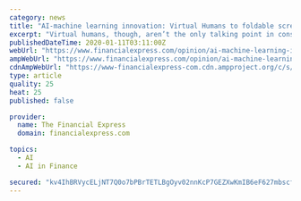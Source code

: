 ```yaml
---
category: news
title: "AI-machine learning innovation: Virtual Humans to foldable screens, unlocking big gains for mankind"
excerpt: "Virtual humans, though, aren’t the only talking point in consumer tech. While smartphone makers unveiled foldable phones last year, Dell and Lenovo have showcased laptops that can do the same."
publishedDateTime: 2020-01-11T03:11:00Z
webUrl: "https://www.financialexpress.com/opinion/ai-machine-learning-innovation-virtual-humans-to-foldable-screens-unlocking-big-gains-for-mankind/1819634/"
ampWebUrl: "https://www.financialexpress.com/opinion/ai-machine-learning-innovation-virtual-humans-to-foldable-screens-unlocking-big-gains-for-mankind/1819634/lite/"
cdnAmpWebUrl: "https://www-financialexpress-com.cdn.ampproject.org/c/s/www.financialexpress.com/opinion/ai-machine-learning-innovation-virtual-humans-to-foldable-screens-unlocking-big-gains-for-mankind/1819634/lite/"
type: article
quality: 25
heat: 25
published: false

provider:
  name: The Financial Express
  domain: financialexpress.com

topics:
  - AI
  - AI in Finance

secured: "kv4IhBRVycELjNT7Q0o7bPBrTETLBgOyv02nnKcP7GEZXwKmIB6eF627mbscf6XVLT7+NKn+ZMfQ+FSan1jEUVSFM9L88C7SawUR2JGEyMoHRvEKS7DQIn8W20jqEXepVx1Na7HwtU00H3ngnRUEDvl+HEl61xuhXeLCMID1t3DyjcRdzqTtPB5bxkHfbz9/Iw1pjvtlnlTFiEC7y7i2kjujr/3yIDBAqYJ64D+plcyWKCKRzkqBXYVFbAyh8d5X7w1Z2UgtvySUqGSNeaBIDtA8Yaa9RGJA74U8PhsgTKQBg/NE1Mejp9fDDYYRWaTp;JyOGRfRrinseINl0IHCCmA=="
---
```


